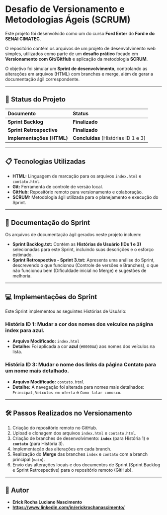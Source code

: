 # Desafio de Versionamento e Metodologias Ágeis (SCRUM)

Este projeto foi desenvolvido como um do curso **Ford Enter** do **Ford e do SENAI CIMATEC**.

O repositório contém os arquivos de um projeto de desenvolvimento web simples, utilizados como parte de um **desafio prático** focado em **Versionamento com Git/GitHub** e aplicação da metodologia **SCRUM**.

O objetivo foi simular um **Sprint de desenvolvimento**, controlando as alterações em arquivos (HTML) com branches e merge, além de gerar a documentação ágil correspondente.

---

## 🚀 Status do Projeto

| Documento | Status |
| :--- | :--- |
| **Sprint Backlog** | **Finalizado** |
| **Sprint Retrospective** | **Finalizado** |
| **Implementações (HTML)** | **Concluídas** (Histórias ID 1 e 3) |

---

## 📋 Tecnologias Utilizadas

* **HTML:** Linguagem de marcação para os arquivos `index.html` e `contato.html`.
* **Git:** Ferramenta de controle de versão local.
* **GitHub:** Repositório remoto para versionamento e colaboração.
* **SCRUM:** Metodologia ágil utilizada para o planejamento e execução do Sprint.

---

## 📝 Documentação do Sprint

Os arquivos de documentação ágil gerados neste projeto incluem:

* **Sprint Backlog.txt:** Contém as **Histórias de Usuário (IDs 1 e 3)** selecionadas para este Sprint, incluindo suas descrições e o esforço estimado.
* **Sprint Retrospective - Sprint 3.txt:** Apresenta uma análise do Sprint, descrevendo o que funcionou (Controle de versões e Branches), o que não funcionou bem (Dificuldade inicial no Merge) e sugestões de melhoria.

---

## 💻 Implementações do Sprint

Este Sprint implementou as seguintes Histórias de Usuário:

### História ID 1: Mudar a cor dos nomes dos veículos na página index para azul.

* **Arquivo Modificado:** `index.html`
* **Detalhe:** Foi aplicada a cor **azul** (`#0000AA`) aos nomes dos veículos na lista.

### História ID 3: Mudar o nome dos links da página Contato para um nome mais detalhado.

* **Arquivo Modificado:** `contato.html`
* **Detalhe:** A navegação foi alterada para nomes mais detalhados: `Principal`, `Veículos em oferta` e `Como falar conosco`.

---

## 🛠 Passos Realizados no Versionamento

1.  Criação do repositório remoto no GitHub.
2.  Upload e clonagem dos arquivos `index.html` e `contato.html`.
3.  Criação de branches de desenvolvimento: **`index`** (para História 1) e **`contato`** (para História 3).
4.  Implementação das alterações em cada branch.
5.  Realização do **Merge** das branches `index` e `contato` com a branch principal (`main`).
6.  Envio das alterações locais e dos documentos de Sprint (Sprint Backlog e Sprint Retrospective) para o repositório remoto (GitHub).

---

## 👤 Autor

- **Erick Rocha Luciano Nascimento**
- **https://www.linkedin.com/in/erickrochanascimento/**
